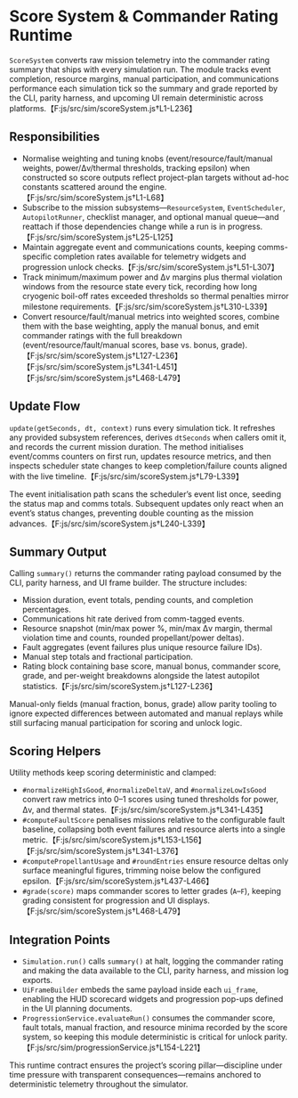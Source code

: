# Score System & Commander Rating Runtime

`ScoreSystem` converts raw mission telemetry into the commander rating summary
that ships with every simulation run. The module tracks event completion,
resource margins, manual participation, and communications performance each
simulation tick so the summary and grade reported by the CLI, parity harness,
and upcoming UI remain deterministic across platforms.【F:js/src/sim/scoreSystem.js†L1-L236】

## Responsibilities

- Normalise weighting and tuning knobs (event/resource/fault/manual weights,
power/Δv/thermal thresholds, tracking epsilon) when constructed so score outputs
reflect project-plan targets without ad-hoc constants scattered around the
engine.【F:js/src/sim/scoreSystem.js†L1-L68】
- Subscribe to the mission subsystems—`ResourceSystem`, `EventScheduler`,
`AutopilotRunner`, checklist manager, and optional manual queue—and reattach if
those dependencies change while a run is in progress.【F:js/src/sim/scoreSystem.js†L25-L125】
- Maintain aggregate event and communications counts, keeping comms-specific
completion rates available for telemetry widgets and progression unlock checks.【F:js/src/sim/scoreSystem.js†L51-L307】
- Track minimum/maximum power and Δv margins plus thermal violation windows
from the resource state every tick, recording how long cryogenic boil-off rates
exceeded thresholds so thermal penalties mirror milestone requirements.【F:js/src/sim/scoreSystem.js†L310-L339】
- Convert resource/fault/manual metrics into weighted scores, combine them with
the base weighting, apply the manual bonus, and emit commander ratings with the
full breakdown (event/resource/fault/manual scores, base vs. bonus, grade).【F:js/src/sim/scoreSystem.js†L127-L236】【F:js/src/sim/scoreSystem.js†L341-L451】【F:js/src/sim/scoreSystem.js†L468-L479】

## Update Flow

`update(getSeconds, dt, context)` runs every simulation tick. It refreshes any
provided subsystem references, derives `dtSeconds` when callers omit it, and
records the current mission duration. The method initialises event/comms
counters on first run, updates resource metrics, and then inspects scheduler
state changes to keep completion/failure counts aligned with the live
timeline.【F:js/src/sim/scoreSystem.js†L79-L339】

The event initialisation path scans the scheduler’s event list once, seeding the
status map and comms totals. Subsequent updates only react when an event’s
status changes, preventing double counting as the mission advances.【F:js/src/sim/scoreSystem.js†L240-L339】

## Summary Output

Calling `summary()` returns the commander rating payload consumed by the CLI,
parity harness, and UI frame builder. The structure includes:

- Mission duration, event totals, pending counts, and completion percentages.
- Communications hit rate derived from comm-tagged events.
- Resource snapshot (min/max power %, min/max Δv margin, thermal violation
time and counts, rounded propellant/power deltas).
- Fault aggregates (event failures plus unique resource failure IDs).
- Manual step totals and fractional participation.
- Rating block containing base score, manual bonus, commander score, grade, and
per-weight breakdowns alongside the latest autopilot statistics.【F:js/src/sim/scoreSystem.js†L127-L236】

Manual-only fields (manual fraction, bonus, grade) allow parity tooling to
ignore expected differences between automated and manual replays while still
surfacing manual participation for scoring and unlock logic.

## Scoring Helpers

Utility methods keep scoring deterministic and clamped:

- `#normalizeHighIsGood`, `#normalizeDeltaV`, and `#normalizeLowIsGood` convert
raw metrics into 0–1 scores using tuned thresholds for power, Δv, and thermal
states.【F:js/src/sim/scoreSystem.js†L341-L435】
- `#computeFaultScore` penalises missions relative to the configurable fault
baseline, collapsing both event failures and resource alerts into a single
metric.【F:js/src/sim/scoreSystem.js†L153-L156】【F:js/src/sim/scoreSystem.js†L341-L376】
- `#computePropellantUsage` and `#roundEntries` ensure resource deltas only
surface meaningful figures, trimming noise below the configured epsilon.【F:js/src/sim/scoreSystem.js†L437-L466】
- `#grade(score)` maps commander scores to letter grades (`A`–`F`), keeping
grading consistent for progression and UI displays.【F:js/src/sim/scoreSystem.js†L468-L479】

## Integration Points

- `Simulation.run()` calls `summary()` at halt, logging the commander rating and
making the data available to the CLI, parity harness, and mission log exports.
- `UiFrameBuilder` embeds the same payload inside each `ui_frame`, enabling the
HUD scorecard widgets and progression pop-ups defined in the UI planning
documents.
- `ProgressionService.evaluateRun()` consumes the commander score, fault totals,
manual fraction, and resource minima recorded by the score system, so keeping
this module deterministic is critical for unlock parity.【F:js/src/sim/progressionService.js†L154-L221】

This runtime contract ensures the project’s scoring pillar—discipline under time
pressure with transparent consequences—remains anchored to deterministic
telemetry throughout the simulator.
